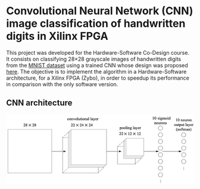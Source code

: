 # Convolutional Neural Network (CNN) image classification of handwritten digits in Xilinx FPGA

This project was developed for the Hardware-Software Co-Design course. It consists on classifying 28×28 grayscale images of handwritten digits from the [MNIST dataset](http://yann.lecun.com/exdb/mnist/) using a trained CNN whose design was proposed [here](http://neuralnetworksanddeeplearning.com/chap6.html). The objective is to implement the algorithm in a Hardware-Software architecture, for a Xilinx FPGA (Zybo), in order to speedup its performance in comparison with the only software version.  

## CNN architecture

![Screenshot](images/CNN_architecture.png)


